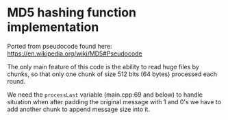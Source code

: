 # MD5 hashing function implementation

Ported from pseudocode found here: 
https://en.wikipedia.org/wiki/MD5#Pseudocode

The only main feature of this code is the ability to read huge files by chunks,
so that only one chunk of size 512 bits (64 bytes) processed each round.

We need the `processLast` variable (main.cpp:69 and below) to handle situation 
when after padding the original message with 1 and 0's we have to add another chunk 
to append message size into it. 